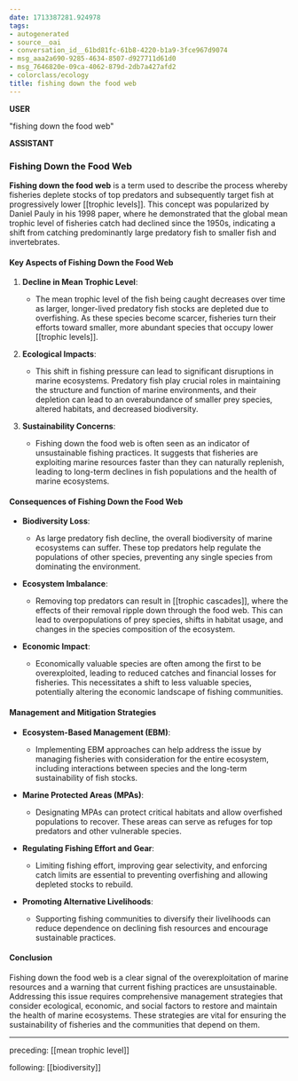 ```yaml
---
date: 1713387281.924978
tags:
- autogenerated
- source__oai
- conversation_id__61bd81fc-61b8-4220-b1a9-3fce967d9074
- msg_aaa2a690-9285-4634-8507-d927711d61d0
- msg_7646820e-09ca-4062-879d-2db7a427afd2
- colorclass/ecology
title: fishing down the food web
---
```


**USER**

"fishing down the food web"


**ASSISTANT**

### Fishing Down the Food Web

**Fishing down the food web** is a term used to describe the process whereby fisheries deplete stocks of top predators and subsequently target fish at progressively lower [[trophic levels]]. This concept was popularized by Daniel Pauly in his 1998 paper, where he demonstrated that the global mean trophic level of fisheries catch had declined since the 1950s, indicating a shift from catching predominantly large predatory fish to smaller fish and invertebrates.

#### Key Aspects of Fishing Down the Food Web

1. **Decline in Mean Trophic Level**:
   - The mean trophic level of the fish being caught decreases over time as larger, longer-lived predatory fish stocks are depleted due to overfishing. As these species become scarcer, fisheries turn their efforts toward smaller, more abundant species that occupy lower [[trophic levels]].

2. **Ecological Impacts**:
   - This shift in fishing pressure can lead to significant disruptions in marine ecosystems. Predatory fish play crucial roles in maintaining the structure and function of marine environments, and their depletion can lead to an overabundance of smaller prey species, altered habitats, and decreased biodiversity.

3. **Sustainability Concerns**:
   - Fishing down the food web is often seen as an indicator of unsustainable fishing practices. It suggests that fisheries are exploiting marine resources faster than they can naturally replenish, leading to long-term declines in fish populations and the health of marine ecosystems.

#### Consequences of Fishing Down the Food Web

- **Biodiversity Loss**:
  - As large predatory fish decline, the overall biodiversity of marine ecosystems can suffer. These top predators help regulate the populations of other species, preventing any single species from dominating the environment.

- **Ecosystem Imbalance**:
  - Removing top predators can result in [[trophic cascades]], where the effects of their removal ripple down through the food web. This can lead to overpopulations of prey species, shifts in habitat usage, and changes in the species composition of the ecosystem.

- **Economic Impact**:
  - Economically valuable species are often among the first to be overexploited, leading to reduced catches and financial losses for fisheries. This necessitates a shift to less valuable species, potentially altering the economic landscape of fishing communities.

#### Management and Mitigation Strategies

- **Ecosystem-Based Management (EBM)**:
  - Implementing EBM approaches can help address the issue by managing fisheries with consideration for the entire ecosystem, including interactions between species and the long-term sustainability of fish stocks.

- **Marine Protected Areas (MPAs)**:
  - Designating MPAs can protect critical habitats and allow overfished populations to recover. These areas can serve as refuges for top predators and other vulnerable species.

- **Regulating Fishing Effort and Gear**:
  - Limiting fishing effort, improving gear selectivity, and enforcing catch limits are essential to preventing overfishing and allowing depleted stocks to rebuild.

- **Promoting Alternative Livelihoods**:
  - Supporting fishing communities to diversify their livelihoods can reduce dependence on declining fish resources and encourage sustainable practices.

#### Conclusion

Fishing down the food web is a clear signal of the overexploitation of marine resources and a warning that current fishing practices are unsustainable. Addressing this issue requires comprehensive management strategies that consider ecological, economic, and social factors to restore and maintain the health of marine ecosystems. These strategies are vital for ensuring the sustainability of fisheries and the communities that depend on them.


---

preceding: [[mean trophic level]]  


following: [[biodiversity]]